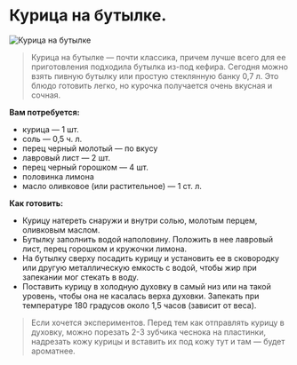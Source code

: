 # Курица на бутылке.
![Курица на бутылке](/images/Kulinar/Second/kurica_na_butilke.jpg 'Курица на бутылке')

> Курица на бутылке — почти классика, причем лучше всего для ее приготовления подходила бутылка из-под кефира. Сегодня можно взять пивную бутылку или простую стеклянную банку 0,7 л. Это блюдо готовить легко, но курочка получается очень вкусная и сочная.

**Вам потребуется:**

- курица — 1 шт.
- соль — 0,5 ч. л.
- перец черный молотый — по вкусу
- лавровый лист — 2 шт.
- перец черный горошком — 4 шт.
- половинка лимона
- масло оливковое (или растительное) — 1 ст. л. ﻿

**Как готовить:**

- Курицу натереть снаружи и внутри солью, молотым перцем, оливковым маслом.
- Бутылку заполнить водой наполовину. Положить в нее лавровый лист, перец горошком и кружочки лимона.
- На бутылку сверху посадить курицу и установить ее в сковородку или другую металлическую емкость с водой, чтобы жир при запекании мог стекать в воду.
- Поставить курицу в холодную духовку в самый низ или на такой уровень, чтобы она не касалась верха духовки. Запекать при температуре 180 градусов около 1,5 часов (зависит от веса).

> Если хочется экспериментов. Перед тем как отправлять курицу в духовку, можно порезать 2-3 зубчика чеснока на пластинки, надрезать кожу курицы и вставить их под кожу тут и там — будет ароматнее.
